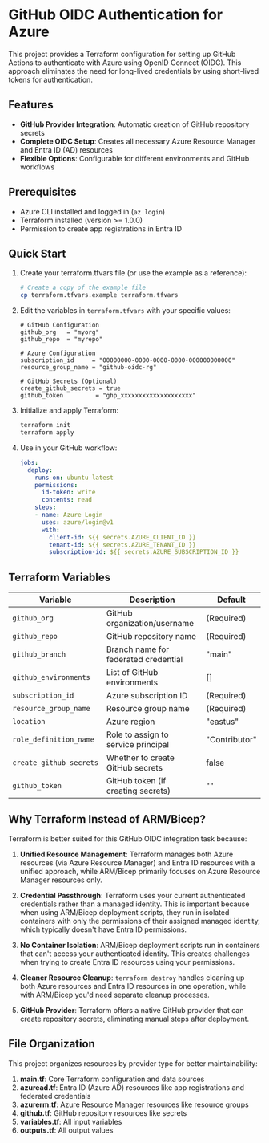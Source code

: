 # GitHub OIDC Authentication for Azure

This project provides a Terraform configuration for setting up GitHub Actions to authenticate with Azure using OpenID Connect (OIDC). This approach eliminates the need for long-lived credentials by using short-lived tokens for authentication.

## Features

- **GitHub Provider Integration**: Automatic creation of GitHub repository secrets
- **Complete OIDC Setup**: Creates all necessary Azure Resource Manager and Entra ID (AD) resources
- **Flexible Options**: Configurable for different environments and GitHub workflows

## Prerequisites

- Azure CLI installed and logged in (`az login`)
- Terraform installed (version >= 1.0.0)
- Permission to create app registrations in Entra ID

## Quick Start

1. Create your terraform.tfvars file (or use the example as a reference):

   ```bash
   # Create a copy of the example file
   cp terraform.tfvars.example terraform.tfvars
   ```

2. Edit the variables in `terraform.tfvars` with your specific values:

   ```hcl
   # GitHub Configuration
   github_org   = "myorg"
   github_repo  = "myrepo"
   
   # Azure Configuration
   subscription_id     = "00000000-0000-0000-0000-000000000000"
   resource_group_name = "github-oidc-rg"
   
   # GitHub Secrets (Optional)
   create_github_secrets = true
   github_token         = "ghp_xxxxxxxxxxxxxxxxxxxx"
   ```

3. Initialize and apply Terraform:

   ```bash
   terraform init
   terraform apply
   ```

4. Use in your GitHub workflow:

   ```yaml
   jobs:
     deploy:
       runs-on: ubuntu-latest
       permissions:
         id-token: write
         contents: read
       steps:
       - name: Azure Login
         uses: azure/login@v1
         with:
           client-id: ${{ secrets.AZURE_CLIENT_ID }}
           tenant-id: ${{ secrets.AZURE_TENANT_ID }}
           subscription-id: ${{ secrets.AZURE_SUBSCRIPTION_ID }}
   ```

## Terraform Variables

| Variable | Description | Default |
|----------|-------------|---------|
| `github_org` | GitHub organization/username | (Required) |
| `github_repo` | GitHub repository name | (Required) |
| `github_branch` | Branch name for federated credential | "main" |
| `github_environments` | List of GitHub environments | [] |
| `subscription_id` | Azure subscription ID | (Required) |
| `resource_group_name` | Resource group name | (Required) |
| `location` | Azure region | "eastus" |
| `role_definition_name` | Role to assign to service principal | "Contributor" |
| `create_github_secrets` | Whether to create GitHub secrets | false |
| `github_token` | GitHub token (if creating secrets) | "" |

## Why Terraform Instead of ARM/Bicep?

Terraform is better suited for this GitHub OIDC integration task because:

1. **Unified Resource Management**: Terraform manages both Azure resources (via Azure Resource Manager) and Entra ID resources with a unified approach, while ARM/Bicep primarily focuses on Azure Resource Manager resources only.

2. **Credential Passthrough**: Terraform uses your current authenticated credentials rather than a managed identity. This is important because when using ARM/Bicep deployment scripts, they run in isolated containers with only the permissions of their assigned managed identity, which typically doesn't have Entra ID permissions.

3. **No Container Isolation**: ARM/Bicep deployment scripts run in containers that can't access your authenticated identity. This creates challenges when trying to create Entra ID resources using your permissions.

4. **Cleaner Resource Cleanup**: `terraform destroy` handles cleaning up both Azure resources and Entra ID resources in one operation, while with ARM/Bicep you'd need separate cleanup processes.

5. **GitHub Provider**: Terraform offers a native GitHub provider that can create repository secrets, eliminating manual steps after deployment.

## File Organization

This project organizes resources by provider type for better maintainability:

1. **main.tf**: Core Terraform configuration and data sources
2. **azuread.tf**: Entra ID (Azure AD) resources like app registrations and federated credentials
3. **azurerm.tf**: Azure Resource Manager resources like resource groups
4. **github.tf**: GitHub repository resources like secrets
5. **variables.tf**: All input variables
6. **outputs.tf**: All output values
